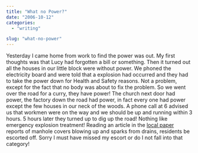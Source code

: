 ```yaml
---
title: "What no Power?"
date: "2006-10-12"
categories: 
  - "writing"

slug: "what-no-power"
---
```


Yesterday I came home from work to find the power was out. My first thoughts was that Lucy had forgotten a bill or something. Then it turned out all the houses in our little block were without power. We phoned the electricity board and were told that a explosion had occurred and they had to take the power down for Health and Safety reasons. Not a problem, except for the fact that no body was about to fix the problem. So we went over the road for a curry, they have power! The church next door had power, the factory down the road had power, in fact every one had power except the few houses in our neck of the woods. A phone call at 6 advised us that workmen were on the way and we should be up and running within 3 hours. 5 hours later they turned up to dig up the road! Nothing like emergency explosion treatment! Reading an article in the [local paper](http://www.sudburytoday.co.uk/ViewArticle2.aspx?SectionID=850&ArticleID=1818214) reports of manhole covers blowing up and sparks from drains, residents be escorted off. Sorry I must have missed my escort or do I not fall into that category!
